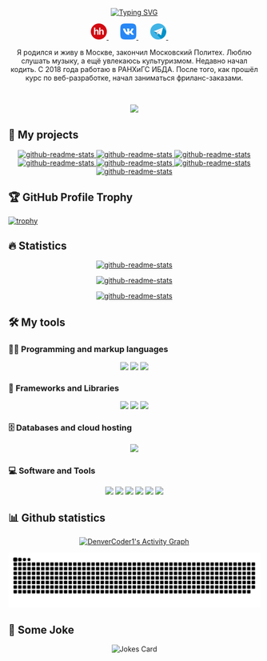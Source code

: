 <p align="center">
  <a href="https://git.io/typing-svg">
    <img src="https://readme-typing-svg.demolab.com?font=Fira+Code&duration=3000&color=aaa7dfd&width=270&lines=Hi+there+👋;+Welcome+to+my+GitHub" alt="Typing SVG" />
  </a>
</p>

<p align="center">
  <a href="https://hh.ru/resume/80424659ff021b134c0039ed1f34327a486673" target="_blank">
    <img width="32px" src="hh.png"/>
  </a>
  &#8287;&#8287;&#8287;&#8287;&#8287;
  <a href="https://vk.com/coolzero93" alt="Dev Pro Tips Discussion & Support Server" target="_blank">
    <img width="32px" src="vk.png"/>
  </a>
  &#8287;&#8287;&#8287;&#8287;&#8287;
  <a href="https://web.telegram.org/?legacy=1#/im?p=@MikhailKopchenov" target="_blank">
    <img width="32px" alt="Dev.to" title="DenverCoder1 Dev.to" src="tg.png">
  </a>
  &#8287;&#8287;&#8287;&#8287;&#8287;
</p>
<p align="center" width="50px">
  Я родился и живу в Москве,
  закончил Московский Политех. Люблю слушать музыку, а ещё увлекаюсь культуризмом.
  Недавно начал кодить. С 2018 года работаю в РАНХиГС ИБДА.
  После того, как прошёл курс  по веб-разработке,
  начал заниматься фриланс-заказами.
</p>
<br/>

<p align="center">
  <a href="https://github.com/topics/visitor-counter">
    <img src="https://komarev.com/ghpvc/?username=michaelkopchenov&color=green">
  </a>
</p>
  
## 📕 My projects

<p align="center">
  <a href="https://github.com/michaelkopchenov/movies-explorer-frontend">
    <img src="https://github-readme-stats.vercel.app/api/pin/?username=michaelkopchenov&repo=movies-explorer-frontend&show_icons=true&theme=material-palenight&border_radius=25" alt="github-readme-stats">
  </a>
  <a href="https://github.com/michaelkopchenov/movies-explorer-api">
    <img src="https://github-readme-stats.vercel.app/api/pin/?username=michaelkopchenov&repo=movies-explorer-api&show_icons=true&theme=material-palenight&border_radius=25" alt="github-readme-stats">
  </a>
  <a href="https://github.com/MichaelKopchenov/fast-digital-decision">
    <img src="https://github-readme-stats.vercel.app/api/pin/?username=michaelkopchenov&repo=fast-digital-decision&show_icons=true&theme=material-palenight&border_radius=25" alt="github-readme-stats">
  </a>
  <a href="https://github.com/MichaelKopchenov/react-mesto-api-full-gha">
    <img src="https://github-readme-stats.vercel.app/api/pin/?username=michaelkopchenov&repo=react-mesto-api-full-gha&show_icons=true&theme=material-palenight&border_radius=25" alt="github-readme-stats">
  </a>
  <a href="https://github.com/michaelkopchenov/russian-travel">
    <img src="https://github-readme-stats.vercel.app/api/pin/?username=michaelkopchenov&repo=russian-travel&show_icons=true&theme=material-palenight&border_radius=25" alt="github-readme-stats">
  </a>
  <a href="https://github.com/michaelkopchenov/how-to-learn">
    <img src="https://github-readme-stats.vercel.app/api/pin/?username=michaelkopchenov&repo=how-to-learn&show_icons=true&theme=material-palenight&border_radius=25" alt="github-readme-stats">
  </a>
  <a href="https://github.com/michaelkopchenov/portfolio">
    <img src="https://github-readme-stats.vercel.app/api/pin/?username=michaelkopchenov&repo=portfolio&show_icons=true&theme=material-palenight&border_radius=25" alt="github-readme-stats">
  </a>
</p>

## 🏆 GitHub Profile Trophy

[![trophy](https://github-profile-trophy.vercel.app/?username=michaelkopchenov&theme=gruvbox)](https://github.com/michaelkopchenov/github-profile-trophy)

## 🔥 Statistics

<p align="center">
  <a href="https://github.com/anuraghazra/github-readme-stats">
    <img src="https://github-readme-stats.vercel.app/api/top-langs/?username=michaelkopchenov&layout=compact&theme=shades-of-purple" alt="github-readme-stats">
  </a>
</p>
<p align="center">
  <a href="https://github.com/anuraghazra/github-readme-stats">
    <img src="https://github-readme-stats.vercel.app/api?username=michaelkopchenov" alt="github-readme-stats">
  </a>
</p>
<p align="center">
  <a href="https://github.com/ashutosh00710/github-readme-activity-graph">
    <img src="https://activity-graph.herokuapp.com/graph?username=michaelkopchenov" alt="github-readme-stats">
  </a>
</p>

## 🛠️ My tools

### 👨‍💻 Programming and markup languages

<p align="center">
    <img src="https://cdn.jsdelivr.net/gh/devicons/devicon/icons/css3/css3-original-wordmark.svg" width="40"/>
    <img src="https://cdn.jsdelivr.net/gh/devicons/devicon/icons/html5/html5-original-wordmark.svg" width="40"/>
    <img src="https://cdn.jsdelivr.net/gh/devicons/devicon/icons/javascript/javascript-original.svg" width="40"/>
</p>

### 🧰 Frameworks and Libraries

<p align="center">
    <img src="https://cdn.jsdelivr.net/gh/devicons/devicon/icons/react/react-original-wordmark.svg" width="40"/>
    <img src="https://cdn.jsdelivr.net/gh/devicons/devicon/icons/express/express-original.svg" width="40"/>
    <img src="https://cdn.jsdelivr.net/gh/devicons/devicon/icons/nodejs/nodejs-original.svg" width="40"/>
</p>

### 🗄️ Databases and cloud hosting

<p align="center">
    <img src="https://cdn.jsdelivr.net/gh/devicons/devicon/icons/mongodb/mongodb-original-wordmark.svg" width="40"/>
</p>

### 💻 Software and Tools

<p align="center">
    <img src="https://cdn.jsdelivr.net/gh/devicons/devicon/icons/google/google-original.svg" width="40"/>
    <img src="https://cdn.jsdelivr.net/gh/devicons/devicon/icons/git/git-original.svg" width="40"/>
    <img src="https://cdn.jsdelivr.net/gh/devicons/devicon/icons/github/github-original-wordmark.svg" width="40"/>
    <img src="https://www.svgrepo.com/show/354202/postman-icon.svg" width="40"/>
    <img src="https://www.svgrepo.com/show/354388/stackoverflow.svg" width="60"/>
    <img src="https://cdn.jsdelivr.net/gh/devicons/devicon/icons/vscode/vscode-original.svg" width="40"/>
</p>

## 📊 Github statistics
<p align="center">
  <a href="https://github.com/ashutosh00710/github-readme-activity-graph">
    <img alt="DenverCoder1's Activity Graph" src="https://github-readme-streak-stats.herokuapp.com/?user=michaelkopchenov&theme=react" />
  </a>
</p>
<p align="center">
  <img alt="DenverCoder1's Activity Graph" src="https://github.com/Platane/snk/raw/output/github-contribution-grid-snake.svg"/>
</p>

## 🤡 Some Joke
<p align="center">
  <img src="https://readme-jokes.vercel.app/api" alt="Jokes Card" />
</p>
